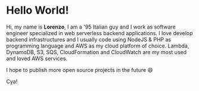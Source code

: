 # Hello World!
Hi, my name is **Lorenzo**, I am a '95 Italian guy and I work as software engineer specialized in web serverless backend applications.
I love develop backend infrastructures and I usually code using NodeJS & PHP as programming language and AWS as my cloud platform of choice.
Lambda, DynamoDB, S3, SQS, CloudFormation and CloudWatch are my most used and loved AWS services.

I hope to publish more open source projects in the future 😄

Cya!
